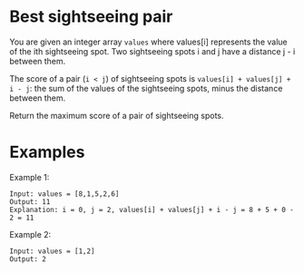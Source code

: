 # Best sightseeing pair

You are given an integer array `values` where values[i] represents the value of the ith sightseeing spot. Two sightseeing spots i and j have a distance j - i between them.

The score of a pair (`i < j`) of sightseeing spots is `values[i] + values[j] + i - j`: the sum of the values of the sightseeing spots, minus the distance between them.

Return the maximum score of a pair of sightseeing spots.

# Examples

Example 1:
```
Input: values = [8,1,5,2,6]
Output: 11
Explanation: i = 0, j = 2, values[i] + values[j] + i - j = 8 + 5 + 0 - 2 = 11
```
Example 2:
```
Input: values = [1,2]
Output: 2
```